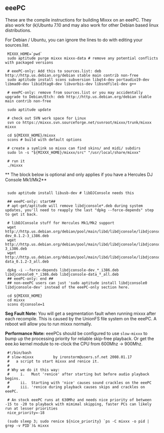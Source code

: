 ## eeePC

These are the compile instructions for building Mixxx on an eeePC. They
also work for (k)Ubuntu 7.10 and may also work for other Debian based
linux distributions.

For Debian / Ubuntu, you can ignore the lines to do with editing your
sources.list.

``` 
 MIXXX_HOME=`pwd`
 sudo aptitude purge mixxx mixxx-data # remove any potential conflicts with packaged versions
 
 # eeePC-only: Add this to sources.list: deb http://http.us.debian.org/debian stable main contrib non-free
 sudo aptitude install scons subversion libqt4-dev portaudio19-dev libmad0-dev libid3tag0-dev libvorbis-dev libsndfile1-dev g++
 
 # eeePC-only: remove from sources.list or you may accidentally upgrade to Debian/Etch: deb http://http.us.debian.org/debian stable main contrib non-free
 
 sudo aptitude update 
 
 # check out SVN work space for Linux
 svn co https://mixxx.svn.sourceforge.net/svnroot/mixxx/trunk/mixxx mixxx
 
 cd ${MIXXX_HOME}/mixxx
 scons # build with default options
 
 # create a symlink so mixxx can find skins/ and midi/ subdirs
 sudo ln -s "${MIXXX_HOME}/mixxx/src" "/usr/local/share/mixxx"
 
 # run it
 ./mixxx
```

\*\* The block below is optional and only applies if you have a Hercules
DJ Console Mk1/Mk2\*\*

``` 
 
 sudo aptitude install libusb-dev # libDJConsole needs this
 
 ## eeePC-only: start##
 # apt-get/aptitude will remove libdjconsole*.deb during system updates, you'll need to reapply the last "dpkg --force-depends" step to get it back. 
 
 # libDJConsole stuff for Hercules Mk1/Mk2 support
 wget http://http.us.debian.org/debian/pool/main/libd/libdjconsole/libdjconsole-dev_0.1.2-3_i386.deb
 wget http://http.us.debian.org/debian/pool/main/libd/libdjconsole/libdjconsole0_0.1.2-3_i386.deb
 wget http://http.us.debian.org/debian/pool/main/libd/libdjconsole/libdjconsole-data_0.1.2-3_all.deb
 
 dpkg -i --force-depends libdjconsole-dev_*_i386.deb libdjconsole0_*_i386.deb libdjconsole-data_*_all.deb
 ## eeePC-only: end ##
 ## non-eeePC users can just 'sudo aptitude install libdjconsole0 libdjconsole-dev' instead of the eeePC-only section here.
 
 cd ${MIXXX_HOME}
 cd mixxx
 scons djconsole=1
```

**Seg Fault Note:** You will get a segmentation fault when running mixxx
after each recompile. This is caused by the UnionFS file system on the
eeePC. A reboot will allow you to run mixxx normally.

**Performance Note:** eeePCs should be configured to use `slow-mixxx` to
bump up the processing priority for reliable skip-free playback. Or get
the eee.ko kernel module to re-clock the CPU from 600Mhz -\> 900Mhz.

``` 
 #!/bin/bash
 # slow-mixxx         by ironstorm@users.sf.net 2008.01.17
 #   a script to start mixxx and renice it.
 #
 # Why we do it this way:
 #     i.   Must 'renice' after starting but before audio playback begins.
 #     ii.  Starting with 'nice' causes sound crackles on the eeePC
 #     iii. 'renice during playback causes skips and crackles on eeePC.
 
 # An stock eeePC runs at 630Mhz and needs nice priority of between -15 to -20 to playback with mimimal skipping, faster PCs can likely run at lesser priorities
 nice_priority=-18
 
 (sudo sleep 3; sudo renice ${nice_priority} `ps -C mixxx -o pid | grep -v PID`)& mixxx
```
